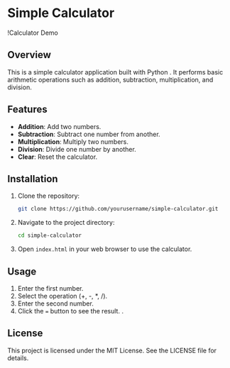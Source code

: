 # Simple Calculator

!Calculator Demo

## Overview

This is a simple calculator application built with Python . It performs basic arithmetic operations such as addition, subtraction, multiplication, and division.

## Features

- **Addition**: Add two numbers.
- **Subtraction**: Subtract one number from another.
- **Multiplication**: Multiply two numbers.
- **Division**: Divide one number by another.
- **Clear**: Reset the calculator.

## Installation

1. Clone the repository:
    ```bash
    git clone https://github.com/yourusername/simple-calculator.git
    ```
2. Navigate to the project directory:
    ```bash
    cd simple-calculator
    ```
3. Open `index.html` in your web browser to use the calculator.

## Usage

1. Enter the first number.
2. Select the operation (+, -, *, /).
3. Enter the second number.
4. Click the `=` button to see the result.
.

## License

This project is licensed under the MIT License. See the LICENSE file for details.
